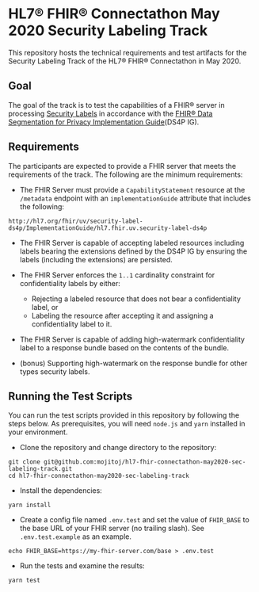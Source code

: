# HL7® FHIR® Connectathon May 2020 Security Labeling Track
This repository hosts the technical requirements and test artifacts for the Security Labeling Track of the HL7® FHIR® Connectathon in May 2020.

## Goal
The goal of the track is to test the capabilities of a FHIR® server in processing [Security Labels](https://www.hl7.org/fhir/security-labels.html) in accordance with the [FHIR® Data Segmentation for Privacy Implementation Guide](http://build.fhir.org/ig/HL7/fhir-security-label-ds4p/branches/master/index.html)(DS4P IG).

## Requirements
The participants are expected to provide a FHIR server that meets the requirements of the track. The following are the minimum requirements:
- The FHIR Server must provide a `CapabilityStatement` resource at the `/metadata` endpoint with an `implementationGuide` attribute that includes the following: 
```
http://hl7.org/fhir/uv/security-label-ds4p/ImplementationGuide/hl7.fhir.uv.security-label-ds4p
```
- The FHIR Server is capable of accepting labeled resources including labels bearing the extensions defined by the DS4P IG by ensuring the labels (including the extensions) are persisted.

- The FHIR Server enforces the `1..1` cardinality constraint for confidentiality labels by either:
  - Rejecting a labeled resource that does not bear a confidentiality label, or
  - Labeling the resource after accepting it and assigning a confidentiality label to it.

- The FHIR Server is capable of adding high-watermark confidentiality label to a response bundle based on the contents of the bundle. 

- (bonus) Supporting high-watermark on the response bundle for other types security labels.

## Running the Test Scripts
You can run the test scripts provided in this repository by following the steps below. As prerequisites, you will need `node.js` and `yarn` installed in your environment.
- Clone the repository and change directory to the repository:
```
git clone git@github.com:mojitoj/hl7-fhir-connectathon-may2020-sec-labeling-track.git
cd hl7-fhir-connectathon-may2020-sec-labeling-track
```
- Install the dependencies:
```
yarn install
```
- Create a config file named `.env.test` and set the value of `FHIR_BASE` to the base URL of your FHIR server (no trailing slash). See `.env.test.example` as an example.

```
echo FHIR_BASE=https://my-fhir-server.com/base > .env.test
```
- Run the tests and examine the results:
```
yarn test
```
